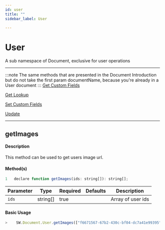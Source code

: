 ```yaml
---
id: user
title: ""
sidebar_label: User

---
```


# User

A sub namespace of Document, exclusive for user operations

---

:::note
The same methods that are presented in the Document Introduction but do not take the first param documentName, 
because you're already in a User document
:::
[Get Custom Fields](document#getcustomfields)

[Get Lookup](document#getlookup)

[Set Custom Fields](document#setcustomfields)

[Update](document#update)

---

## getImages

#### Description

This method can be used to get users image url.

#### Method(s)

```javascript
1   declare function getImages(ids: string[]): string[];
```
<table className="custom-table">
    <thead>
        <tr>
            <th>Parameter</th>
            <th>Type</th>
            <th>Required</th>
            <th>Defaults</th>
            <th>Description</th>
        </tr>
    </thead>
    <tbody>
        <tr className="selected">
            <td><code>ids</code></td>
            <td>string[]</td>
            <td>true</td>
            <td></td>
            <td>Array of user ids</td> 
        </tr>
    </tbody>
</table>

#### Basic Usage

```javascript
>    SW.Document.User.getImages(["f6671567-67b2-430c-bf04-dc7a41e99395"]);
```
